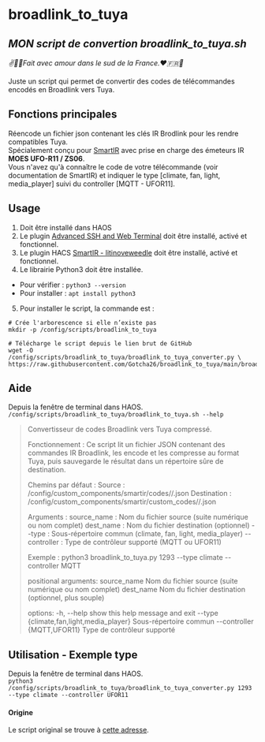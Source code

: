 # broadlink_to_tuya
## _MON script de convertion **broadlink_to_tuya.sh**_
_✌️🥖🔆Fait avec amour dans le sud de la France.❤️️🇫🇷🐓_

Juste un script qui permet de convertir des codes de télécommandes encodés en Broadlink vers Tuya.

## Fonctions principales
Réencode un fichier json contenant les clés IR Brodlink pour les rendre compatibles Tuya.  
Spécialement conçu pour [SmartIR](https://github.com/litinoveweedle/SmartIR) avec prise en charge des émeteurs IR **MOES UFO-R11 / ZS06**.  
Vous n'avez qu'à connaître le code de votre télécommande (voir documentation de SmartIR) et indiquer le type [climate, fan, light, media_player] suivi du controller [MQTT - UFOR11].

## Usage ##
1. Doit être installé dans HAOS
2. Le plugin [Advanced SSH and Web Terminal](https://github.com/hassio-addons/addon-ssh) doit être installé, activé et fonctionnel.
3. Le plugin HACS [SmartIR - litinoveweedle](https://github.com/litinoveweedle/SmartIR) doit être installé, activé et fonctionnel.
4. Le librairie Python3 doit être installée.
- Pour vérifier : `python3 --version`  
- Pour installer : `apt install python3`
5. Pour installer le script, la commande est :
```
# Crée l'arborescence si elle n’existe pas
mkdir -p /config/scripts/broadlink_to_tuya

# Télécharge le script depuis le lien brut de GitHub
wget -O /config/scripts/broadlink_to_tuya/broadlink_to_tuya_converter.py \
https://raw.githubusercontent.com/Gotcha26/broadlink_to_tuya/main/broadlink_to_tuya_converter.py
```

## Aide ##
Depuis la fenêtre de terminal dans HAOS.  
`/config/scripts/broadlink_to_tuya/broadlink_to_tuya.sh --help`

> Convertisseur de codes Broadlink vers Tuya compressé.
> 
> Fonctionnement :
>   Ce script lit un fichier JSON contenant des commandes IR Broadlink,
>   les encode et les compresse au format Tuya, puis sauvegarde le résultat
>   dans un répertoire sûre de destination.
> 
> Chemins par défaut :
>   Source : /config/custom_components/smartir/codes/<type>/<fichier>.json
>   Destination : /config/custom_components/smartir/custom_codes/<type>/<fichier>.json
> 
> Arguments :
>   source_name : Nom du fichier source (suite numérique ou nom complet)
>   dest_name   : Nom du fichier destination (optionnel)
>   --type     : Sous-répertoire commun (climate, fan, light, media_player)
>   --controller : Type de contrôleur supporté (MQTT ou UFOR11)
> 
> Exemple :
>   python3 broadlink_to_tuya.py 1293 --type climate --controller MQTT
> 
> positional arguments:
>   source_name           Nom du fichier source (suite numérique ou nom complet)
>   dest_name             Nom du fichier destination (optionnel, plus souple)
> 
> options:
>   -h, --help            show this help message and exit
>   --type {climate,fan,light,media_player}
>                         Sous-répertoire commun
>   --controller {MQTT,UFOR11}
>                         Type de contrôleur supporté

## Utilisation - Exemple type ##
Depuis la fenêtre de terminal dans HAOS.  
`python3 /config/scripts/broadlink_to_tuya/broadlink_to_tuya_converter.py 1293 --type climate --controller UFOR11`

#### Origine ####
Le script original se trouve à [cette adresse](https://gist.github.com/svyatogor/7839d00303998a9fa37eb48494dd680f?permalink_comment_id=5153002#gistcomment-5153002).
